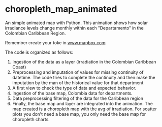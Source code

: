 # choropleth_map_animated
An simple animated map with Python. This animation shows how solar irradiance levels change monthly within each "Departamento" in the Colombian Caribbean Region.

Remember create your toke in www.mapbox.com

The code is organized as follows:
1. Ingestion of the data as a layer (irradiation in the Colombian Caribbean Coast)
2. Preprocessing and imputation of values for missing continuity of datetime. The code tries to complete the continuity and then make the imputation by the man of the historical value for that department
3. A first view to check the type of data and expected behavior.
4. Ingestion of the base map, Colombia data for departments.
5. Data preprocessing filtering of the data for the Caribbean region
6. Finally, the base map and layer are integrated into the animation. The map created is a choropleth map with the avg of irradiation. For scatter plots you don't need a base map, you only need the base map for choropleth charts.
